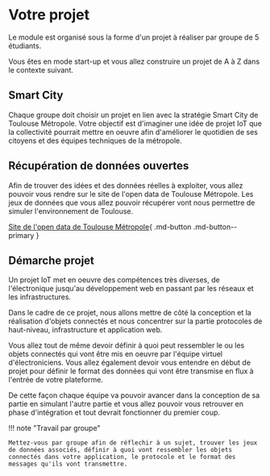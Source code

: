 # Votre projet

Le module est organisé sous la forme d'un projet à réaliser par groupe de 5 étudiants.

Vous êtes en mode start-up et vous allez construire un projet de A à Z dans le contexte suivant.

## Smart City

Chaque groupe doit choisir un projet en lien avec la stratégie Smart City de Toulouse Métropole.
Votre objectif est d'imaginer une idée de projet IoT que la collectivité pourrait mettre en oeuvre afin d'améliorer le quotidien de ses citoyens et des équipes techniques de la métropole.

## Récupération de données ouvertes

Afin de trouver des idées et des données réelles à exploiter, vous allez pouvoir vous rendre sur le site de l'open data de Toulouse Métropole. Les jeux de données que vous allez pouvoir récupérer vont nous permettre de simuler l'environnement de Toulouse.

[ Site de l'open data de Toulouse Métropole](https://data.toulouse-metropole.fr/explore/?sort=modified){ .md-button .md-button--primary }

## Démarche projet

Un projet IoT met en oeuvre des compétences très diverses, de l'électronique jusqu'au développement web en passant par les réseaux et les infrastructures.

Dans le cadre de ce projet, nous allons mettre de côté la conception et la réalisation d'objets connectés et nous concentrer sur la partie protocoles de haut-niveau, infrastructure et application web.

Vous allez tout de même devoir définir à quoi peut ressembler le ou les objets connectés qui vont être mis en oeuvre par l'équipe virtuel d'électroniciens. Vous allez également devoir vous entendre en début de projet pour définir le format des données qui vont être transmise en flux à l'entrée de votre plateforme.

De cette façon chaque équipe va pouvoir avancer dans la conception de sa partie en simulant l'autre partie et vous allez pouvoir vous retrouver en phase d'intégration et tout devrait fonctionner du premier coup.

!!! note "Travail par groupe"

    Mettez-vous par groupe afin de réflechir à un sujet, trouver les jeux de données associés, définir à quoi vont ressembler les objets connectés dans votre application, le protocole et le format des messages qu'ils vont transmettre.

